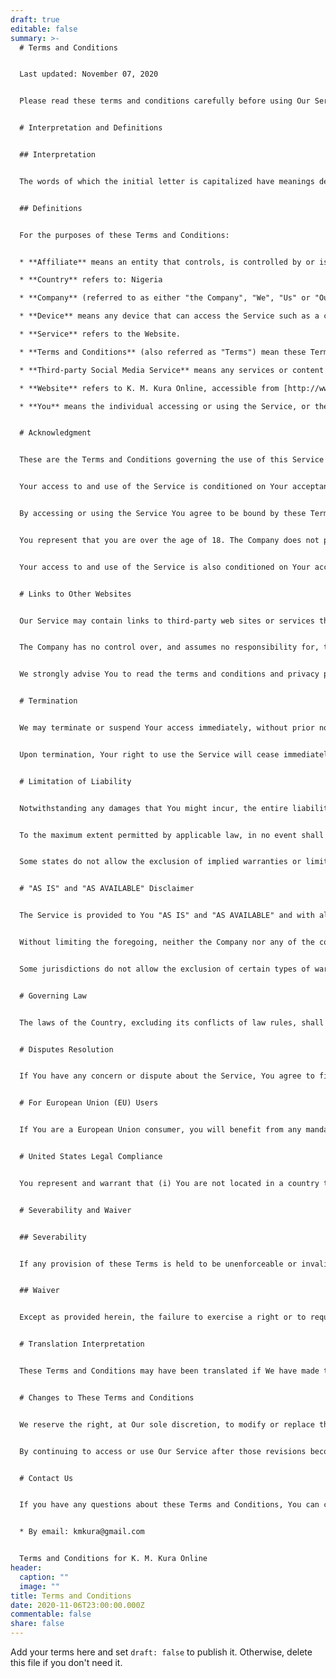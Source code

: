 ```yaml
---
draft: true
editable: false
summary: >-
  # Terms and Conditions


  Last updated: November 07, 2020


  Please read these terms and conditions carefully before using Our Service.


  # Interpretation and Definitions


  ## Interpretation


  The words of which the initial letter is capitalized have meanings defined under the following conditions. The following definitions shall have the same meaning regardless of whether they appear in singular or in plural.


  ## Definitions


  For the purposes of these Terms and Conditions:


  * **Affiliate** means an entity that controls, is controlled by or is under common control with a party, where "control" means ownership of 50% or more of the shares, equity interest or other securities entitled to vote for election of directors or other managing authority.

  * **Country** refers to: Nigeria

  * **Company** (referred to as either "the Company", "We", "Us" or "Our" in this Agreement) refers to K. M. Kura Online.

  * **Device** means any device that can access the Service such as a computer, a cellphone or a digital tablet.

  * **Service** refers to the Website.

  * **Terms and Conditions** (also referred as "Terms") mean these Terms and Conditions that form the entire agreement between You and the Company regarding the use of the Service. This Terms and Conditions agreement has been created with the help of the [Terms and Conditions Generator](https://www.termsfeed.com/terms-conditions-generator/).

  * **Third-party Social Media Service** means any services or content (including data, information, products or services) provided by a third-party that may be displayed, included or made available by the Service.

  * **Website** refers to K. M. Kura Online, accessible from [http://www.kmkura.com](http://www.kmkura.com/)

  * **You** means the individual accessing or using the Service, or the company, or other legal entity on behalf of which such individual is accessing or using the Service, as applicable.


  # Acknowledgment


  These are the Terms and Conditions governing the use of this Service and the agreement that operates between You and the Company. These Terms and Conditions set out the rights and obligations of all users regarding the use of the Service.


  Your access to and use of the Service is conditioned on Your acceptance of and compliance with these Terms and Conditions. These Terms and Conditions apply to all visitors, users and others who access or use the Service.


  By accessing or using the Service You agree to be bound by these Terms and Conditions. If You disagree with any part of these Terms and Conditions then You may not access the Service.


  You represent that you are over the age of 18. The Company does not permit those under 18 to use the Service.


  Your access to and use of the Service is also conditioned on Your acceptance of and compliance with the Privacy Policy of the Company. Our Privacy Policy describes Our policies and procedures on the collection, use and disclosure of Your personal information when You use the Application or the Website and tells You about Your privacy rights and how the law protects You. Please read Our Privacy Policy carefully before using Our Service.


  # Links to Other Websites


  Our Service may contain links to third-party web sites or services that are not owned or controlled by the Company.


  The Company has no control over, and assumes no responsibility for, the content, privacy policies, or practices of any third party web sites or services. You further acknowledge and agree that the Company shall not be responsible or liable, directly or indirectly, for any damage or loss caused or alleged to be caused by or in connection with the use of or reliance on any such content, goods or services available on or through any such web sites or services.


  We strongly advise You to read the terms and conditions and privacy policies of any third-party web sites or services that You visit.


  # Termination


  We may terminate or suspend Your access immediately, without prior notice or liability, for any reason whatsoever, including without limitation if You breach these Terms and Conditions.


  Upon termination, Your right to use the Service will cease immediately.


  # Limitation of Liability


  Notwithstanding any damages that You might incur, the entire liability of the Company and any of its suppliers under any provision of this Terms and Your exclusive remedy for all of the foregoing shall be limited to the amount actually paid by You through the Service or 100 USD if You haven't purchased anything through the Service.


  To the maximum extent permitted by applicable law, in no event shall the Company or its suppliers be liable for any special, incidental, indirect, or consequential damages whatsoever (including, but not limited to, damages for loss of profits, loss of data or other information, for business interruption, for personal injury, loss of privacy arising out of or in any way related to the use of or inability to use the Service, third-party software and/or third-party hardware used with the Service, or otherwise in connection with any provision of this Terms), even if the Company or any supplier has been advised of the possibility of such damages and even if the remedy fails of its essential purpose.


  Some states do not allow the exclusion of implied warranties or limitation of liability for incidental or consequential damages, which means that some of the above limitations may not apply. In these states, each party's liability will be limited to the greatest extent permitted by law.


  # "AS IS" and "AS AVAILABLE" Disclaimer


  The Service is provided to You "AS IS" and "AS AVAILABLE" and with all faults and defects without warranty of any kind. To the maximum extent permitted under applicable law, the Company, on its own behalf and on behalf of its Affiliates and its and their respective licensors and service providers, expressly disclaims all warranties, whether express, implied, statutory or otherwise, with respect to the Service, including all implied warranties of merchantability, fitness for a particular purpose, title and non-infringement, and warranties that may arise out of course of dealing, course of performance, usage or trade practice. Without limitation to the foregoing, the Company provides no warranty or undertaking, and makes no representation of any kind that the Service will meet Your requirements, achieve any intended results, be compatible or work with any other software, applications, systems or services, operate without interruption, meet any performance or reliability standards or be error free or that any errors or defects can or will be corrected.


  Without limiting the foregoing, neither the Company nor any of the company's provider makes any representation or warranty of any kind, express or implied: (i) as to the operation or availability of the Service, or the information, content, and materials or products included thereon; (ii) that the Service will be uninterrupted or error-free; (iii) as to the accuracy, reliability, or currency of any information or content provided through the Service; or (iv) that the Service, its servers, the content, or e-mails sent from or on behalf of the Company are free of viruses, scripts, trojan horses, worms, malware, timebombs or other harmful components.


  Some jurisdictions do not allow the exclusion of certain types of warranties or limitations on applicable statutory rights of a consumer, so some or all of the above exclusions and limitations may not apply to You. But in such a case the exclusions and limitations set forth in this section shall be applied to the greatest extent enforceable under applicable law.


  # Governing Law


  The laws of the Country, excluding its conflicts of law rules, shall govern this Terms and Your use of the Service. Your use of the Application may also be subject to other local, state, national, or international laws.


  # Disputes Resolution


  If You have any concern or dispute about the Service, You agree to first try to resolve the dispute informally by contacting the Company.


  # For European Union (EU) Users


  If You are a European Union consumer, you will benefit from any mandatory provisions of the law of the country in which you are resident in.


  # United States Legal Compliance


  You represent and warrant that (i) You are not located in a country that is subject to the United States government embargo, or that has been designated by the United States government as a "terrorist supporting" country, and (ii) You are not listed on any United States government list of prohibited or restricted parties.


  # Severability and Waiver


  ## Severability


  If any provision of these Terms is held to be unenforceable or invalid, such provision will be changed and interpreted to accomplish the objectives of such provision to the greatest extent possible under applicable law and the remaining provisions will continue in full force and effect.


  ## Waiver


  Except as provided herein, the failure to exercise a right or to require performance of an obligation under this Terms shall not effect a party's ability to exercise such right or require such performance at any time thereafter nor shall be the waiver of a breach constitute a waiver of any subsequent breach.


  # Translation Interpretation


  These Terms and Conditions may have been translated if We have made them available to You on our Service. You agree that the original English text shall prevail in the case of a dispute.


  # Changes to These Terms and Conditions


  We reserve the right, at Our sole discretion, to modify or replace these Terms at any time. If a revision is material We will make reasonable efforts to provide at least 30 days' notice prior to any new terms taking effect. What constitutes a material change will be determined at Our sole discretion.


  By continuing to access or use Our Service after those revisions become effective, You agree to be bound by the revised terms. If You do not agree to the new terms, in whole or in part, please stop using the website and the Service.


  # Contact Us


  If you have any questions about these Terms and Conditions, You can contact us:


  * By email: kmkura@gmail.com


  Terms and Conditions for K. M. Kura Online
header:
  caption: ""
  image: ""
title: Terms and Conditions
date: 2020-11-06T23:00:00.000Z
commentable: false
share: false
---
```


Add your terms here and set `draft: false` to publish it. Otherwise, delete this file if you don't need it.
